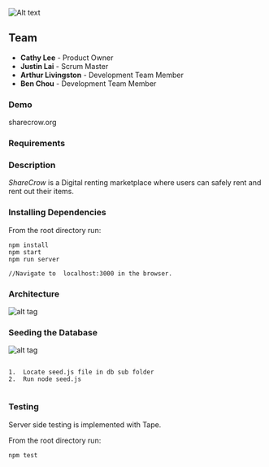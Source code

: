 ![Alt text](/client/assets/images/sharecrow-black-bg.png "ShareCrow logo")

## Team
* **Cathy Lee** - Product Owner
* **Justin Lai** - Scrum Master
* **Arthur Livingston** - Development Team Member
* **Ben Chou** - Development Team Member

### Demo

sharecrow.org

### Requirements


### Description
*ShareCrow* is a Digital renting marketplace where users can safely rent and rent out their items.

### Installing Dependencies

From the root directory run:
```
npm install
npm start
npm run server

//Navigate to  localhost:3000 in the browser.

```
### Architecture


![alt tag](http://i393.photobucket.com/albums/pp19/Althecoding1/sharecrowArchitecture_zpsfrllrxaw.png)

### Seeding the Database

![alt tag](http://i393.photobucket.com/albums/pp19/Althecoding1/Screen%20Shot%202016-07-08%20at%201.36.57%20PM_zpsoym5uyqi.png)
```

1.  Locate seed.js file in db sub folder
2.  Run node seed.js


```
### Testing
Server side testing is implemented with Tape.

From the root directory run:
```
npm test

